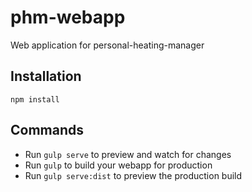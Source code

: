 # phm-webapp
Web application for personal-heating-manager

## Installation
```
npm install
```

## Commands
- Run `gulp serve` to preview and watch for changes
- Run `gulp` to build your webapp for production
- Run `gulp serve:dist` to preview the production build
